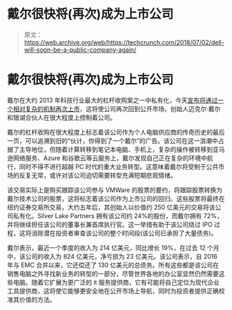 # 戴尔很快将(再次)成为上市公司

> 原文：<https://web.archive.org/web/https://techcrunch.com/2018/07/02/dell-will-soon-be-a-public-company-again/>

# 戴尔很快将(再次)成为上市公司

戴尔在大约 2013 年科技行业最大的杠杆收购案之一中私有化，今天[宣布将通过一个相对复杂的机制再次上市](https://web.archive.org/web/20221208191926/https://www.delltechnologies.com/en-us/press/20180702-press.htm)，这将使公司再次回到公开市场，创始人迈克尔·戴尔和银湖合伙人在很大程度上控制着公司。

戴尔的杠杆收购在很大程度上标志着该公司作为个人电脑供应商的传奇历史的最后一页，可以追溯到旧的“伙计，你得到了一个戴尔”的广告。该公司在这一浪潮中占据了主导地位，但随着计算转移到笔记本电脑、手机上，复杂的操作被转移到亚马逊网络服务、Azure 和谷歌云等云服务上，戴尔发现自己正在复杂的环境中航行，同时不得不进行超越 PC 时代的重大业务转型。这意味着戴尔将受制于公共市场的反复无常，或许对该公司迫切需要转型充满短期悲观情绪。

该交易实际上是购买跟踪该公司参与 VMWare 的股票的要约，将跟踪股票转换为戴尔技术公司的股票，这将标志着该公司作为上市公司的回归。这些股票将最终在纽约证券交易所交易，大约五年后，其创始人以价值约 250 亿美元的交易将该公司私有化。Silver Lake Partners 拥有该公司约 24%的股份，而戴尔拥有 72%，并将继续担任该公司的董事长兼首席执行官。这一举措有助于该公司绕过 IPO 过程，这将消除潜在投资者审查该公司的整个时间段(该公司已承担了大量债务)。

戴尔表示，最近一个季度的收入为 214 亿美元，同比增长 19%，在过去 12 个月中，该公司的收入为 824 亿美元，净亏损为 23 亿美元。该公司表示，自 2016 年与 EMC 合并以来，它还偿还了 130 亿美元的总债务。所有这些都是该公司在销售电脑之外寻找新业务的转型的一部分，尽管世界各地的办公室显然仍然需要这些电脑。随着它扩展为更广泛的 it 服务提供商，它有可能将自己定位为现代企业工具提供商，这将使它能够更安全地在公开市场上导航，同时为投资者提供正确校准其价值的方法。